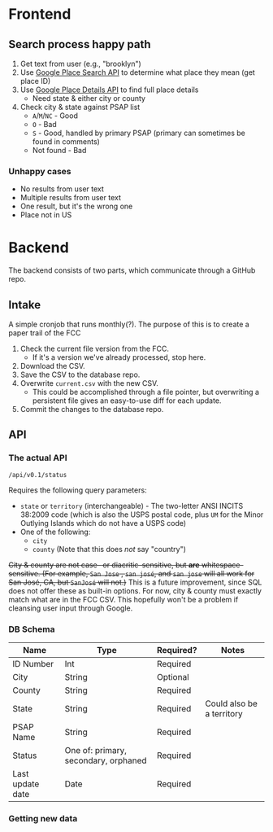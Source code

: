 # Frontend

## Search process happy path

1. Get text from user (e.g., "brooklyn")
2. Use [Google Place Search API](https://developers.google.com/places/web-service/search) to determine what place they mean (get place ID)
3. Use [Google Place Details API](https://developers.google.com/places/web-service/details) to find full place details
    - Need state & either city or county
4. Check city & state against PSAP list
    - `A`/`M`/`NC` - Good
    - `O` - Bad
    - `S` - Good, handled by primary PSAP (primary can sometimes be found in comments)
    - Not found - Bad

### Unhappy cases

- No results from user text
- Multiple results from user text
- One result, but it's the wrong one
- Place not in US

# Backend

The backend consists of two parts, which communicate through a GitHub repo.

## Intake

A simple cronjob that runs monthly(?). The purpose of this is to create a paper trail of the FCC 

1. Check the current file version from the FCC.
    - If it's a version we've already processed, stop here.
2. Download the CSV.
3. Save the CSV to the database repo.
4. Overwrite `current.csv` with the new CSV.
    - This could be accomplished through a file pointer, but overwriting a persistent file gives an easy-to-use diff for each update.
4. Commit the changes to the database repo.

## API

### The actual API

`/api/v0.1/status`

Requires the following query parameters:

-   `state` or `territory` (interchangeable) - The two-letter ANSI INCITS 38:2009 code (which is also the USPS postal code, plus `UM` for the Minor Outlying Islands which do not have a USPS code)
-   One of the following:
    -   `city`
    -   `county` (Note that this does _not_ say "country")

~~City & county are not case– or diacritic–sensitive, but **are** whitespace-sensitive. (For example, `San Jose` , `san josé`, and `san jose` will all work for San José, CA, but `SanJosé` will not.)~~
This is a future improvement, since SQL does not offer these as built-in options. For now, city & county must exactly match what are in the FCC CSV. This hopefully won't be a problem if cleansing user input through Google.

### DB Schema

| Name             | Type                                 | Required? | Notes                     |
|------------------|--------------------------------------|-----------|---------------------------|
| ID Number        | Int                                  | Required  |                           |
| City             | String                               | Optional  |                           |
| County           | String                               | Required  |                           |
| State            | String                               | Required  | Could also be a territory |
| PSAP Name        | String                               | Required  |                           |
| Status           | One of: primary, secondary, orphaned | Required  |                           |
| Last update date | Date                                 | Required  |                           |

### Getting new data

